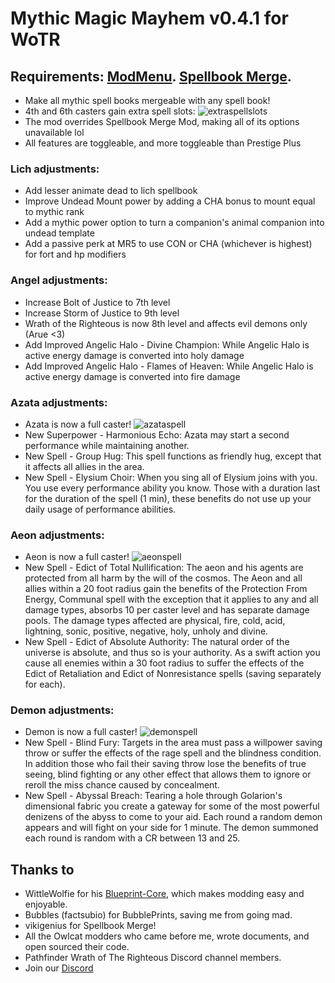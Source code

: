 # Mythic Magic Mayhem v0.4.1 for WoTR
## Requirements: [ModMenu](https://github.com/WittleWolfie/ModMenu). [Spellbook Merge](https://github.com/vikigenius/SpellbookMerge/tree/master).
- Make all mythic spell books mergeable with any spell book!
- 4th and 6th casters gain extra spell slots:
![extraspellslots](https://github.com/YLMstring/Mythic-Magic-Mayhem/assets/61271096/c06aeaf6-1418-480a-8ca2-efb23944d3de)
- The mod overrides Spellbook Merge Mod, making all of its options unavailable lol
- All features are toggleable, and more toggleable than Prestige Plus
### Lich adjustments:
- Add lesser animate dead to lich spellbook
- Improve Undead Mount power by adding a CHA bonus to mount equal to mythic rank
- Add a mythic power option to turn a companion's animal companion into undead template
- Add a passive perk at MR5 to use CON or CHA (whichever is highest) for fort and hp modifiers
### Angel adjustments:
- Increase Bolt of Justice to 7th level
- Increase Storm of Justice to 9th level
- Wrath of the Righteous is now 8th level and affects evil demons only (Arue <3)
- Add Improved Angelic Halo - Divine Champion: While Angelic Halo is active energy damage is converted into holy damage
- Add Improved Angelic Halo - Flames of Heaven: While Angelic Halo is active energy damage is converted into fire damage
### Azata adjustments:
- Azata is now a full caster!
![azataspell](https://github.com/YLMstring/Mythic-Magic-Mayhem/assets/61271096/7c67d046-161f-4319-93cd-0b999c01d1e2)
- New Superpower - Harmonious Echo: Azata may start a second performance while maintaining another.
- New Spell - Group Hug: This spell functions as friendly hug, except that it affects all allies in the area.
- New Spell - Elysium Choir: When you sing all of Elysium joins with you. You use every performance ability you know. Those with a duration last for the duration of the spell (1 min), these benefits do not use up your daily usage of performance abilities.
### Aeon adjustments:
- Aeon is now a full caster!
![aeonspell](https://github.com/YLMstring/Mythic-Magic-Mayhem/assets/61271096/82323a86-62e9-4dad-ac7a-80aabc7c8037)
- New Spell - Edict of Total Nullification: The aeon and his agents are protected from all harm by the will of the cosmos. The Aeon and all allies within a 20 foot radius gain the benefits of the Protection From Energy, Communal spell with the exception that it applies to any and all damage types, absorbs 10 per caster level and has separate damage pools. The damage types affected are physical, fire, cold, acid, lightning, sonic, positive, negative, holy, unholy and divine.
- New Spell - Edict of Absolute Authority: The natural order of the universe is absolute, and thus so is your authority. As a swift action you cause all enemies within a 30 foot radius to suffer the effects of the Edict of Retaliation and Edict of Nonresistance spells (saving separately for each).
### Demon adjustments:
- Demon is now a full caster!
![demonspell](https://github.com/YLMstring/Mythic-Magic-Mayhem/assets/61271096/ecf202f1-cb7b-4d3f-98c1-2b4cea607a0a)
- New Spell - Blind Fury: Targets in the area must pass a willpower saving throw or suffer the effects of the rage spell and the blindness condition.  In addition those who fail their saving throw lose the benefits of true seeing, blind fighting or any other effect that allows them to ignore or reroll the miss chance caused by concealment.
- New Spell - Abyssal Breach: Tearing a hole through Golarion's dimensional fabric you create a gateway for some of the most powerful denizens of the abyss to come to your aid.  Each round a random demon appears and will fight on your side for 1 minute.  The demon summoned each round is random with a CR between 13 and 25.
## Thanks to  
-   WittleWolfie for his [Blueprint-Core](https://wittlewolfie.github.io/WW-Blueprint-Core/index.html), which makes modding easy and enjoyable.
-   Bubbles (factsubio) for BubblePrints, saving me from going mad.
-   vikigenius for Spellbook Merge!   
-   All the Owlcat modders who came before me, wrote documents, and open sourced their code.
-   Pathfinder Wrath of The Righteous Discord channel members.
-   Join our [Discord](https://discord.com/invite/wotr)
